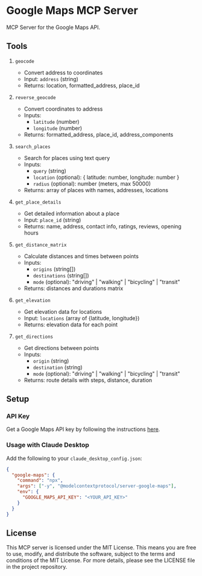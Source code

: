 # Google Maps MCP Server

MCP Server for the Google Maps API.

## Tools

1. `geocode`
   - Convert address to coordinates
   - Input: `address` (string)
   - Returns: location, formatted_address, place_id

2. `reverse_geocode`
   - Convert coordinates to address
   - Inputs:
     - `latitude` (number)
     - `longitude` (number)
   - Returns: formatted_address, place_id, address_components

3. `search_places`
   - Search for places using text query
   - Inputs:
     - `query` (string)
     - `location` (optional): { latitude: number, longitude: number }
     - `radius` (optional): number (meters, max 50000)
   - Returns: array of places with names, addresses, locations

4. `get_place_details`
   - Get detailed information about a place
   - Input: `place_id` (string)
   - Returns: name, address, contact info, ratings, reviews, opening hours

5. `get_distance_matrix`
   - Calculate distances and times between points
   - Inputs:
     - `origins` (string[])
     - `destinations` (string[])
     - `mode` (optional): "driving" | "walking" | "bicycling" | "transit"
   - Returns: distances and durations matrix

6. `get_elevation`
   - Get elevation data for locations
   - Input: `locations` (array of {latitude, longitude})
   - Returns: elevation data for each point

7. `get_directions`
   - Get directions between points
   - Inputs:
     - `origin` (string)
     - `destination` (string)
     - `mode` (optional): "driving" | "walking" | "bicycling" | "transit"
   - Returns: route details with steps, distance, duration

## Setup

### API Key
Get a Google Maps API key by following the instructions [here](https://developers.google.com/maps/documentation/javascript/get-api-key#create-api-keys).

### Usage with Claude Desktop

Add the following to your `claude_desktop_config.json`:

```json
{
  "google-maps": {
    "command": "npx",
    "args": ["-y", "@modelcontextprotocol/server-google-maps"],
    "env": {
      "GOOGLE_MAPS_API_KEY": "<YOUR_API_KEY>"
    }
  }
}
```

## License

This MCP server is licensed under the MIT License. This means you are free to use, modify, and distribute the software, subject to the terms and conditions of the MIT License. For more details, please see the LICENSE file in the project repository.

